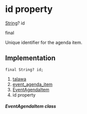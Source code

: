 
<div>

# id property

</div>


[String](https://api.flutter.dev/flutter/dart-core/String-class.html)?
id


final




Unique identifier for the agenda item.



## Implementation

``` language-dart
final String? id;
```







1.  [talawa](../../index.md)
2.  [event_agenda_item](../../models_events_event_agenda_item/)
3.  [EventAgendaItem](../../models_events_event_agenda_item/EventAgendaItem-class.md)
4.  id property

##### EventAgendaItem class







